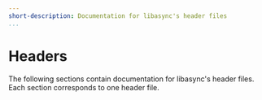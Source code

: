 ```yaml
---
short-description: Documentation for libasync's header files
...
```


# Headers

The following sections contain documentation for libasync's header files. Each
section corresponds to one header file.
